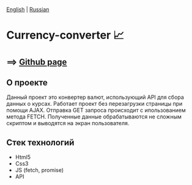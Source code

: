 [English](https://github.com/Pavel-Sol/Currency-converter/blob/master/README.md) | [Russian](https://github.com/Pavel-Sol/Currency-converter/blob/master/README-RU.md)

# Currency-converter :chart_with_upwards_trend:

==> [Github page](https://pavel-sol.github.io/Currency-converter/) 
-----------------

О проекте
---------------
Данный проект это конвертер валют, использующий API для сбора данных 
о курсах. Работает проект без перезагрузки страницы при помощи AJAX.
Отправка GET запроса происходит с ипользованием метода FETCH. Полученные данные 
обрабатываются не сложным скриптом и выводятся на экран пользователя.

Стек технологий
---------------
- Html5
- Сss3
- JS (fetch, promise)
- API